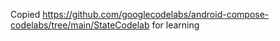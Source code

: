 
Copied https://github.com/googlecodelabs/android-compose-codelabs/tree/main/StateCodelab for learning

